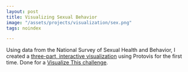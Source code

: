 ```yaml
---
layout: post
title: Visualizing Sexual Behavior
image: "/assets/projects/visualization/sex.png"
tags: noindex

---
```


Using data from the National Survey of Sexual Health and Behavior, I created a [three-part, interactive visualization](http://vis.mjs-svc.com/sex/) using Protovis for the first time. Done for a [Visualize This challenge](http://flowingdata.com/2010/10/20/visualize-this-sexual-health-data-from-national-survey/).
